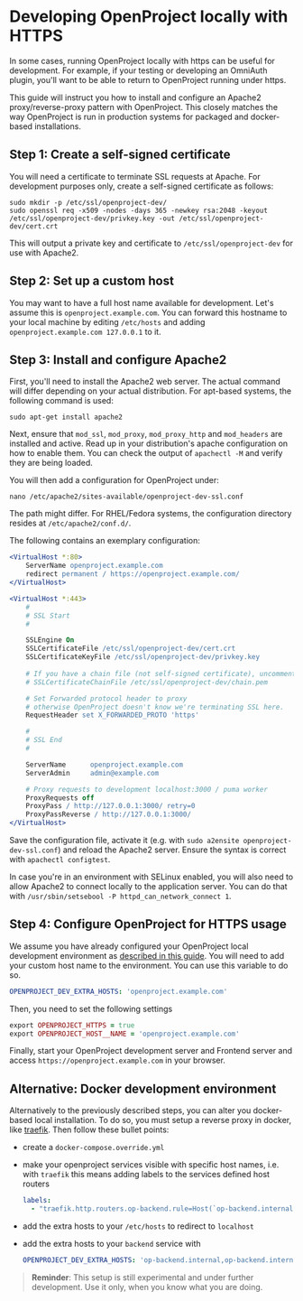 # Developing OpenProject locally with HTTPS

In some cases, running OpenProject locally with https can be useful for development. For example, if your testing or
developing an OmniAuth plugin, you'll want to be able to return to OpenProject running under https.

This guide will instruct you how to install and configure an Apache2 proxy/reverse-proxy pattern with OpenProject. This
closely matches the way OpenProject is run in production systems for packaged and docker-based installations.

## Step 1: Create a self-signed certificate

You will need a certificate to terminate SSL requests at Apache. For development purposes only, create a self-signed
certificate as follows:

```shell
sudo mkdir -p /etc/ssl/openproject-dev/
sudo openssl req -x509 -nodes -days 365 -newkey rsa:2048 -keyout /etc/ssl/openproject-dev/privkey.key -out /etc/ssl/openproject-dev/cert.crt
```

This will output a private key and certificate to `/etc/ssl/openproject-dev` for use with Apache2.

## Step 2: Set up a custom host

You may want to have a full host name available for development. Let's assume this is `openproject.example.com`. You can
forward this hostname to your local machine by editing `/etc/hosts` and adding `openproject.example.com 127.0.0.1` to
it.

## Step 3: Install and configure Apache2

First, you'll need to install the Apache2 web server. The actual command will differ depending on your actual
distribution. For apt-based systems, the following command is used:

```shell
sudo apt-get install apache2
```

Next, ensure that `mod_ssl`, `mod_proxy`, `mod_proxy_http` and `mod_headers` are installed and active. Read up in your
distribution's apache configuration on how to enable them. You can check the output of `apachectl -M` and verify they
are being loaded.

You will then add a configuration for OpenProject under:

```shell
nano /etc/apache2/sites-available/openproject-dev-ssl.conf
```

The path might differ. For RHEL/Fedora systems, the configuration directory resides at `/etc/apache2/conf.d/`.

The following contains an exemplary configuration:

```apache
<VirtualHost *:80>
    ServerName openproject.example.com
    redirect permanent / https://openproject.example.com/
</VirtualHost>

<VirtualHost *:443>
    #
    # SSL Start
    #

    SSLEngine On
    SSLCertificateFile /etc/ssl/openproject-dev/cert.crt
    SSLCertificateKeyFile /etc/ssl/openproject-dev/privkey.key
    
    # If you have a chain file (not self-signed certificate), uncomment this
    # SSLCertificateChainFile /etc/ssl/openproject-dev/chain.pem

    # Set Forwarded protocol header to proxy
    # otherwise OpenProject doesn't know we're terminating SSL here.
    RequestHeader set X_FORWARDED_PROTO 'https'

    #
    # SSL End
    #

    ServerName      openproject.example.com
    ServerAdmin     admin@example.com

    # Proxy requests to development localhost:3000 / puma worker
    ProxyRequests off
    ProxyPass / http://127.0.0.1:3000/ retry=0
    ProxyPassReverse / http://127.0.0.1:3000/
</VirtualHost>

```

Save the configuration file, activate it (e.g. with `sudo a2ensite openproject-dev-ssl.conf`) and reload the Apache2
server. Ensure the syntax is correct with `apachectl configtest`.

In case you're in an environment with SELinux enabled, you will also need to allow Apache2 to connect locally to the
application server. You can do that with `/usr/sbin/setsebool -P httpd_can_network_connect 1`.

## Step 4: Configure OpenProject for HTTPS usage

We assume you have already configured your OpenProject local development environment
as [described in this guide](../development-environment). You will need to add your custom host name
to the environment. You can use this variable to do so.

```yaml
OPENPROJECT_DEV_EXTRA_HOSTS: 'openproject.example.com'
```

Then, you need to set the following settings

```ruby
export OPENPROJECT_HTTPS = true
export OPENPROJECT_HOST__NAME = 'openproject.example.com'
```

Finally, start your OpenProject development server and Frontend server and access `https://openproject.example.com` in
your browser.

## Alternative: Docker development environment

Alternatively to the previously described steps, you can alter you docker-based local installation. To do so, you must
setup a reverse proxy in docker, like [traefik](https://traefik.io/). Then follow these bullet points:

- create a `docker-compose.override.yml`
- make your openproject services visible with specific host names, i.e. with `traefik` this means adding labels to the
  services defined host routers

  ```yaml
  labels:
    - "traefik.http.routers.op-backend.rule=Host(`op-backend.internal`)"
  ```

- add the extra hosts to your `/etc/hosts` to redirect to `localhost`
- add the extra hosts to your `backend` service with

  ```yaml
  OPENPROJECT_DEV_EXTRA_HOSTS: 'op-backend.internal,op-backend.internal'
  ```

> **Reminder**:
  This setup is still experimental and under further development. Use it only, when you know what you are doing.
